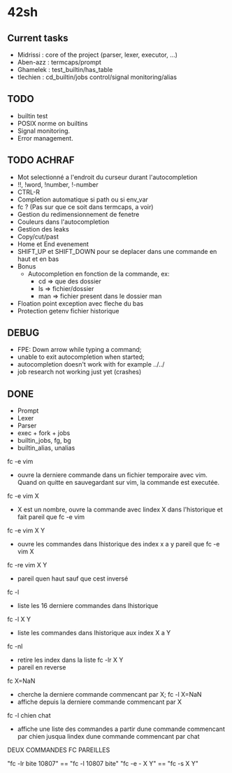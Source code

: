 # 42sh

## Current tasks

- Midrissi : core of the project (parser, lexer, executor, ...)
- Aben-azz : termcaps/prompt
- Ghamelek : test_builtin/has_table
- tlechien : cd_builtin/jobs control/signal monitoring/alias

## TODO
- builtin test
- POSIX norme on builtins
- Signal monitoring.
- Error management.

## TODO ACHRAF
- Mot selectionné a l'endroit du curseur durant l'autocompletion
- !!, !word, !number, !-number
- CTRL-R
- Completion automatique si path ou si env_var
- fc ? (Pas sur que ce soit dans termcaps, a voir)
- Gestion du redimensionnement de fenetre
- Couleurs dans l'autocompletion
- Gestion des leaks
- Copy/cut/past
- Home et End evenement
- SHIFT_UP et SHIFT_DOWN pour se deplacer dans une commande en haut et en bas
- Bonus
	- Autocompletion en fonction de la commande, ex:
		- cd => que des dossier
		- ls => fichier/dossier
		- man => fichier present dans le dossier man
- Floation point exception avec fleche du bas
- Protection getenv fichier historique

## DEBUG

- FPE: Down arrow while typing a command;
- unable to exit autocompletion when started;
- autocompletion doesn't work with for example ../../
- job research not working just yet (crashes)

## DONE

- Prompt
- Lexer
- Parser
- exec + fork + jobs
- builtin_jobs, fg, bg
- builtin_alias, unalias

fc -e vim
- ouvre la derniere commande dans un fichier temporaire avec vim. Quand on quitte en sauvegardant sur vim, la commande est executée.

fc -e vim X
- X est un nombre, ouvre la commande avec lindex X dans l'historique et fait pareil que fc -e vim

fc -e vim X Y
- ouvre les commandes dans lhistorique des index x a y pareil que fc -e vim X

fc -re vim X Y
- pareil quen haut sauf que cest inversé

fc -l
- liste les 16 derniere commandes dans lhistorique

fc -l X Y

- liste les commandes dans lhistorique aux index X a Y

fc -nl
- retire les index dans la liste
fc -lr X Y
- pareil en reverse

fc X=NaN
- cherche la derniere commande commencant par X;
fc -l X=NaN
- affiche depuis la derniere commande commencant par X

fc -l chien chat
- affiche une liste des commandes a partir dune commande commencant par chien jusqua lindex dune commande commencant par chat


DEUX COMMANDES FC PAREILLES


"fc -lr bite 10807" == "fc -l 10807 bite"
"fc -e - X Y" == "fc -s X Y"
